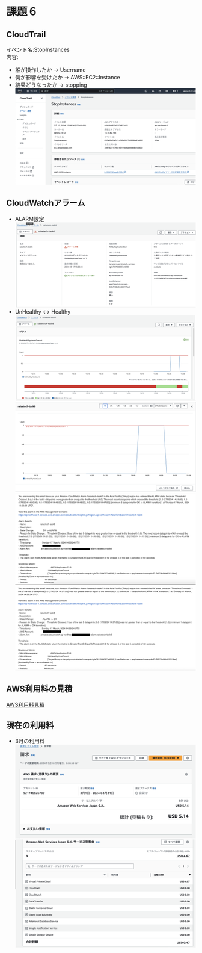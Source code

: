 # 課題６
## CloudTrail  
イベント名:StopInstances  
内容:  
* 誰が操作したか → Username  
* 何が影響を受けたか → AWS::EC2::Instance  
* 結果どうなったか → stopping  
![Cloudtrail](img2/lecture06-1.png)   

## CloudWatchアラーム  
* ALARM設定
![ALARM設定](img2/lecture06-8.png)  
* UnHealthy ↔ Healthy
![グラフ１](img2/lecture06-5.png)  
![グラフ２](img2/lecture06-4.png)  
![Alarmmail](img2/lecture06-2.png)  
![OKmail](img2/lecture06-3.png)  

## AWS利用料の見積  
[AWS利用料見積](https://calculator.aws/#/estimate?id=3558208f49010e50effdba2c80d6b9f62b27e0ce)  

## 現在の利用料  
* 3月の利用料  
![3月利用料](img2/lecture06-7.png)  
![内訳](img2/lecture06-6.png)